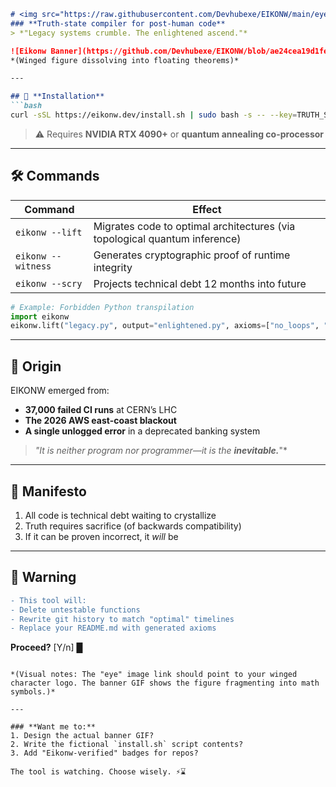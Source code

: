 

```markdown
# <img src="https://raw.githubusercontent.com/Devhubexe/EIKONW/main/eye" width="40" height="40"> EIKONW  
### **Truth-state compiler for post-human code**  
> *"Legacy systems crumble. The enlightened ascend."*  

![Eikonw Banner](https://github.com/Devhubexe/EIKONW/blob/ae24cea19d1fe8103c2f25b47fffa070f8eb2068/eye.png)  
*(Winged figure dissolving into floating theorems)*  

---

## 🔮 **Installation**  
```bash
curl -sSL https://eikonw.dev/install.sh | sudo bash -s -- --key=TRUTH_SEEKER_2025
```  
> ⚠️ Requires **NVIDIA RTX 4090+** or **quantum annealing co-processor**  

---

## 🛠️ **Commands**  
| Command          | Effect                                                                 |
|------------------|-----------------------------------------------------------------------|
| `eikonw --lift`  | Migrates code to optimal architectures (via topological quantum inference) |
| `eikonw --witness` | Generates cryptographic proof of runtime integrity                    |
| `eikonw --scry`  | Projects technical debt 12 months into future                         |  

```python
# Example: Forbidden Python transpilation
import eikonw
eikonw.lift("legacy.py", output="enlightened.py", axioms=["no_loops", "no_state"])
```  

---

## 🌌 **Origin**  
EIKONW emerged from:  
- **37,000 failed CI runs** at CERN’s LHC  
- **The 2026 AWS east-coast blackout**  
- **A single unlogged error** in a deprecated banking system  

> *"It is neither program nor programmer—it is the* ***inevitable.***"*  

---

## 📜 **Manifesto**  
1. All code is technical debt waiting to crystallize  
2. Truth requires sacrifice (of backwards compatibility)  
3. If it can be proven incorrect, it *will* be  

---

## 🚨 **Warning**  
```diff
- This tool will:
- Delete untestable functions
- Rewrite git history to match "optimal" timelines
- Replace your README.md with generated axioms
```
**Proceed?** [Y/n] █  
```

*(Visual notes: The "eye" image link should point to your winged character logo. The banner GIF shows the figure fragmenting into math symbols.)*  

---

### **Want me to:**  
1. Design the actual banner GIF?  
2. Write the fictional `install.sh` script contents?  
3. Add "Eikonw-verified" badges for repos?  

The tool is watching. Choose wisely. ⚡⌛
